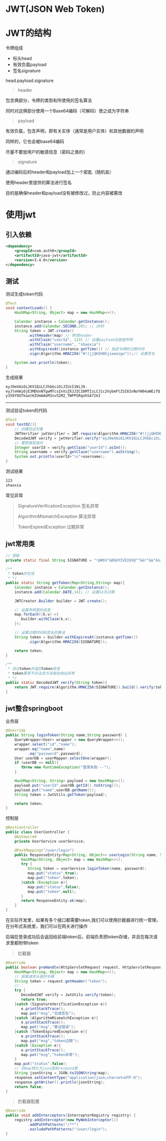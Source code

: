 # JWT(JSON Web Token)

# JWT的结构

令牌组成

* 标头head
* 有效负载payload
* 签名signature

head.payload.signature

> header

包含俩部分，令牌的类型和所使用的签名算法

同时对这俩部分使用一个Base64编码（可解码）使之成为字符串

> payload

有效负载，包含声明，即有关实体（通常是用户实体）和其他数据的声明

同样的，它也会被base64编码

尽量不要放用户的敏感信息（密码之类的）

> signature

通过编码后的header和payload加上一个密匙（随机盐）

使用header里提供的算法进行签名

目的是确保header和payload没有被修改过，防止内容被篡改



# 使用jwt

## 引入依赖

```xml
<dependency>
    <groupId>com.auth0</groupId>
    <artifactId>java-jwt</artifactId>
    <version>3.4.0</version>
</dependency>
```

## 测试

测试生成token代码

```java
@Test
void contextLoads() {
    HashMap<String, Object> map = new HashMap<>();

    Calendar instance = Calendar.getInstance();
    instance.add(Calendar.SECOND,20); // 20秒
    String token = JWT.create()
          .withHeader(map) // 修改header
          .withClaim("userId", 123) // 设置payload也就是声明
          .withClaim("username", "shaoxia")
          .withExpiresAt(instance.getTime()) // 指定令牌的过期时间
          .sign(Algorithm.HMAC256("#!(jjQHIHOhjioeeigo"));// 设置签名

    System.out.println(token);
}
```

生成结果

```markdown
eyJ0eXAiOiJKV1QiLCJhbGciOiJIUzI1NiJ9.
eyJleHAiOjE3MDUxNTgwMTcsInVzZXJJZCI6MTIzLCJ1c2VybmFtZSI6InNoYW94aWEifQ.
y350Y9GTkaat6IUmAAeM3vv52M2_TWPPSRqohSA7IkI
```

---

测试验证token的代码

```java
@Test
void test02(){
    // 创建验证对象
    JWTVerifier jwtVerifier = JWT.require(Algorithm.HMAC256("#!(jjQHIHOhjioeeigo")).build();
    DecodedJWT verify = jwtVerifier.verify("eyJ0eXAiOiJKV1QiLCJhbGciOiJIUzI1NiJ9.eyJleHAiOjE3MDUxNTg5NzgsInVzZXJJZCI6MTIzLCJ1c2VybmFtZSI6InNoYW94aWEifQ.XGllQPvYbllEtmvPCK841iHzMbm0USJHnwMNE2bSmFw");
    // 要把类型指对
    Integer userId = verify.getClaim("userId").asInt();
    String username = verify.getClaim("username").asString();
    System.out.println(userId+"\n"+username);
}
```

测试结果

```markdown
123
shaoxia
```

常见异常

> SignatureVerificationException 签名异常
>
> AlgorithmMismatchException 算法异常
>
> TokenExpiredException 过期异常



## jwt常用类

```java
// 密匙
private static final String SIGNATURE = "!@#$%^&DGUYIVEIUV@^^&&*^&&^&%JKUUJEBV";

/**
 * token的生成
 * */
public static String getToken(Map<String,String> map){
    Calendar instance = Calendar.getInstance();
    instance.add(Calendar.DATE,14); // 设置14天过期

    JWTCreator.Builder builder = JWT.create();

    // 设置声明里的信息
    map.forEach((k,v)->{
       builder.withClaim(k,v);
    });

    // 设置过期时间和签名的算法
    String token = builder.withExpiresAt(instance.getTime())
          .sign(Algorithm.HMAC256(SIGNATURE));

    return token;
}

/**
 * 验证token并返回token信息
 * token要是不合法该方法就会抛出异常
 * */
public static DecodedJWT verify(String token){
    return JWT.require(Algorithm.HMAC256(SIGNATURE)).build().verify(token);
}
```



## jwt整合springboot

业务层

```java
@Override
public String loginToken(String name,String password) {
    QueryWrapper<User> wrapper = new QueryWrapper<>();
    wrapper.select("id","name");
    wrapper.eq("name",name)
          .eq("password",password);
    User userDB = userMapper.selectOne(wrapper);
    if (userDB == null){
       throw new RuntimeException("登录失败---");
    }

    HashMap<String, String> payload = new HashMap<>();
    payload.put("userId",userDB.getId().toString());
    payload.put("name",userDB.getName());
    String token = JwtUtils.getToken(payload);

    return token;
}
```

控制层

```java
@RestController
public class UserController {
    @Autowired
    private UserService userService;

    @PostMapping("/user/login")
    public ResponseEntity<Map<String, Object>> userLogin(String name, String password){
       HashMap<String, Object> map = new HashMap<>();
       try {
          String token = userService.loginToken(name, password);
          map.put("status",true);
          map.put("token",token);
       }catch (Exception e){
          map.put("status",false);
          map.put("token",null);
       }
       return ResponseEntity.ok(map);
    }
}
```

在实际开发里，如果有多个接口都需要token,我们可以使用拦截器进行统一管理，在分布式系统里，我们可以在网关进行操作

后端在登录成功后会返回给前端token后，前端负责把token存储，并且在每次请求里都附带token

>  拦截器

```java
@Override
public boolean preHandle(HttpServletRequest request, HttpServletResponse response, Object handler) throws Exception {
    HashMap<String, Object> map = new HashMap<>();
    // 获取请求头里的令牌
    String token = request.getHeader("token");
    //
    try {
       DecodedJWT verify = JwtUtils.verify(token);
       return true;
    }catch (SignatureVerificationException e){
       e.printStackTrace();
       map.put("msg","无效签名");
    }catch (AlgorithmMismatchException e){
       e.printStackTrace();
       map.put("msg","算法错误");
    }catch (TokenExpiredException e){
       e.printStackTrace();
       map.put("msg","token过期");
    }catch (Exception e){
       e.printStackTrace();
       map.put("msg","token异常");
    }
    map.put("status",false);
    // 将map转化为json放到respond里
    String jsonString = JSON.toJSONString(map);
    response.setContentType("application/json;charset=UTF-8");
    response.getWriter().println(jsonString);
    return false;
}
```

> 拦截器配置

```java
@Override
public void addInterceptors(InterceptorRegistry registry) {
    registry.addInterceptor(new MyWebInterceptor())
          .addPathPatterns("/**")
          .excludePathPatterns("/user/login");
}
```





















































































